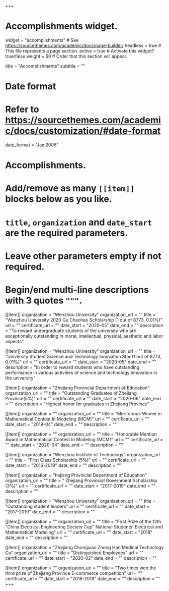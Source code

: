 +++
# Accomplishments widget.
widget = "accomplishments"  # See https://sourcethemes.com/academic/docs/page-builder/
headless = true  # This file represents a page section.
active = true  # Activate this widget? true/false
weight = 50  # Order that this section will appear.

title = "Accomplish&shy;ments"
subtitle = ""

# Date format
#   Refer to https://sourcethemes.com/academic/docs/customization/#date-format
date_format = "Jan 2006"

# Accomplishments.
#   Add/remove as many `[[item]]` blocks below as you like.
#   `title`, `organization` and `date_start` are the required parameters.
#   Leave other parameters empty if not required.
#   Begin/end multi-line descriptions with 3 quotes `"""`.

[[item]]
  organization = "Wenzhou University"
  organization_url = ""
  title = "Wenzhou University 2020 Gu Chaohao Scholarship (1 out of 8773, 0.01%)"
  url = ""
  certificate_url = ""
  date_start = "2020-05"
  date_end = ""
  description = "To reward undergraduate students of the university who are exceptionally outstanding in moral, intellectual, physical, aesthetic and labor aspects"

[[item]]
  organization = "Wenzhou University"
  organization_url = ""
  title = "University Student Science and Technology Innovation Star (1 out of 8773, 0.01%)"
  url = ""
  certificate_url = ""
  date_start = "2020-05"
  date_end = ""
  description = "In order to reward students who have outstanding performance in various activities of science and technology innovation in the university"

[[item]]
  organization = "Zhejiang Provincial Department of Education"
  organization_url = ""
  title = "Outstanding Graduates of Zhejiang Province(5%)"
  url = ""
  certificate_url = ""
  date_start = "2020-06"
  date_end = ""
  description = "Highest honor for graduates in Zhejiang Province"

[[item]]
  organization = ""
  organization_url = ""
  title = "Meritorious Winner in Mathematical Contest In Modeling (MCM)"
  url = ""
  certificate_url = ""
  date_start = "2019-04"
  date_end = ""
  description = ""

[[item]]
  organization = ""
  organization_url = ""
  title = "Honorable Mention Award in Mathematical Contest In Modeling (MCM)"
  url = ""
  certificate_url = ""
  date_start = "2020-04"
  date_end = ""
  description = ""


[[item]]
  organization = "Wenzhou Institute of Technology"
  organization_url = ""
  title = "First Class Scholarship (5%)"
  url = ""
  certificate_url = ""
  date_start = "2016-2019"
  date_end = ""
  description = ""  

[[item]]
  organization = "hejiang Provincial Department of Education"
  organization_url = ""
  title = " Zhejiang Provincial Government Scholarship (3%)"
  url = ""
  certificate_url = ""
  date_start = "2017-2019"
  date_end = ""
  description = ""

[[item]]
  organization = "Wenzhou University"
  organization_url = ""
  title = "Outstanding student leaders"
  url = ""
  certificate_url = ""
  date_start = "2017-2019"
  date_end = ""
  description = ""


[[item]]
  organization = ""
  organization_url = ""
  title = "First Prize of the 12th "China Electrical Engineering Society Cup" National Students' Electrical and Mathematical Modeling"
  url = ""
  certificate_url = ""
  date_start = "2018"
  date_end = ""
  description = ""  



[[item]]
  organization = "Zhejiang Chongxiao Zhong Han Medical Technology Co"
  organization_url = ""
  title = "Distinguished Employees"
  url = ""
  certificate_url = ""
  date_start = "2020-02"
  date_end = ""
  description = ""


[[item]]
  organization = ""
  organization_url = ""
  title = "Two times won the third prize of Zhejiang Province E-commerce competition"
  url = ""
  certificate_url = ""
  date_start = "2018-2019"
  date_end = ""
  description = ""    
+++
